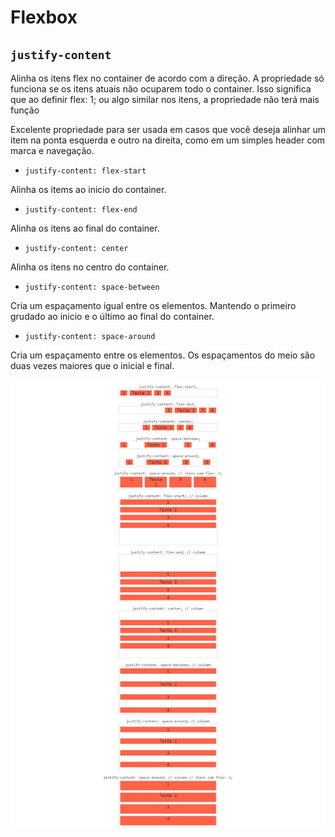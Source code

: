 #  Flexbox
## `justify-content`

Alinha os itens flex no container de acordo com a direção. A propriedade só funciona se os itens atuais não ocuparem todo o container. Isso significa que ao definir flex: 1; ou algo similar nos itens, a propriedade não terá mais função

Excelente propriedade para ser usada em casos que você deseja alinhar um item na ponta esquerda e outro na direita, como em um simples header com marca e navegação.

- `justify-content: flex-start`

Alinha os items ao inicio do container.

- `justify-content: flex-end`

Alinha os itens ao final do container.

- `justify-content: center`

Alinha os itens no centro do container.
- `justify-content: space-between`

Cria um espaçamento igual entre os elementos. Mantendo o primeiro grudado ao inicio e o último ao final do container.

- `justify-content: space-around`

Cria um espaçamento entre os elementos. Os espaçamentos do meio são duas vezes maiores que o inicial e final.


![](../../.github/justify.jpeg)